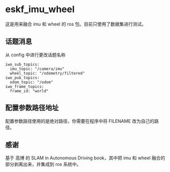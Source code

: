 # eskf_imu_wheel

这是用来融合 imu 和 wheel 的 ros 包。目前只使用了数据集进行测试。

## 话题消息

从 config 中进行更改话题名称

```
iwo_sub_topics:
  imu_topic: "/camera/imu"
  wheel_topic: "/odometry/filtered"
iwo_pub_topics:
  odom_topic: "/odom"
iwo_frame_topics:
  frame_id: "world"
```

## 配置参数路径地址

配置参数路径使用的是绝对路径，你需要在程序中将 FILENAME 改为自己的路径。

## 感谢

基于 高博 的 SLAM in Autonomous Driving book，其中把 imu 和 wheel 融合的部分剥离出来，并集成到 ros 系统中。
